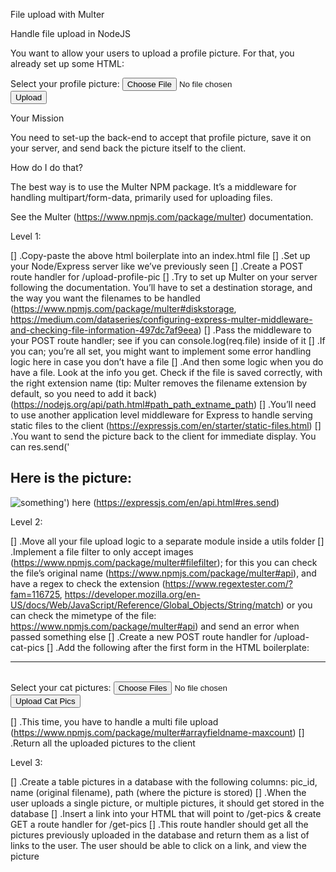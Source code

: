 File upload with Multer

Handle file upload in NodeJS

You want to allow your users to upload a profile picture. For that, you already set up some HTML:

<!DOCTYPE html>
<html>
 <head>
   <meta charset="UTF-8">
   <title>File Upload Exercise</title>
 </head>
 <body>
   <form method="POST" action="/upload-profile-pic" enctype="multipart/form-data">
       <div>
           <label>Select your profile picture:</label>
           <input type="file" name="profile_pic" />
       </div>
       <div>
           <input type="submit" value="Upload" />
       </div>
   </form>
 </body>
</html>

Your Mission

You need to set-up the back-end to accept that profile picture, save it on your server, and send back the picture itself to the client.

How do I do that?

The best way is to use the Multer NPM package. It’s a middleware for handling multipart/form-data, primarily used for uploading files.

See the Multer (https://www.npmjs.com/package/multer) documentation.

Level 1:

[] .Copy-paste the above html boilerplate into an index.html file
[] .Set up your Node/Express server like we’ve previously seen
[] .Create a POST route handler for /upload-profile-pic
[] .Try to set up Multer on your server following the documentation. You’ll have to set a destination storage, and the way you want the filenames to be handled (https://www.npmjs.com/package/multer#diskstorage, https://medium.com/dataseries/configuring-express-multer-middleware-and-checking-file-information-497dc7af9eea)
[] .Pass the middleware to your POST route handler; see if you can console.log(req.file) inside of it
[] .If you can; you’re all set, you might want to implement some error handling logic here in case you don’t have a file
[] .And then some logic when you do have a file. Look at the info you get. Check if the file is saved correctly, with the right extension name (tip: Multer removes the filename extension by default, so you need to add it back) (https://nodejs.org/api/path.html#path_path_extname_path)
[] .You’ll need to use another application level middleware for Express to handle serving static files to the client (https://expressjs.com/en/starter/static-files.html)
[] .You want to send the picture back to the client for immediate display. You can res.send('<h2>Here is the picture:</h2><img src="<the path to the image on your server>" alt="something" />') here (https://expressjs.com/en/api.html#res.send)

Level 2:

[] .Move all your file upload logic to a separate module inside a utils folder
[] .Implement a file filter to only accept images (https://www.npmjs.com/package/multer#filefilter); for this you can check the file’s original name (https://www.npmjs.com/package/multer#api), and have a regex to check the extension (https://www.regextester.com/?fam=116725, https://developer.mozilla.org/en-US/docs/Web/JavaScript/Reference/Global_Objects/String/match) or you can check the mimetype of the file: https://www.npmjs.com/package/multer#api) and send an error when passed something else
[] .Create a new POST route handler for /upload-cat-pics
[] .Add the following after the first form in the HTML boilerplate:
<br />

  <hr />
  <br />
  <form method="POST" action="/upload-cat-pics" enctype="multipart/form-data">
    <div>
        <label>Select your cat pictures:</label>
        <input type="file" name="cat_pics" multiple />
    </div>
    <div>
        <input type="submit" value="Upload Cat Pics" />
    </div>
</form>

[] .This time, you have to handle a multi file upload (https://www.npmjs.com/package/multer#arrayfieldname-maxcount)
[] .Return all the uploaded pictures to the client

Level 3:

[] .Create a table pictures in a database with the following columns: pic_id, name (original filename), path (where the picture is stored)
[] .When the user uploads a single picture, or multiple pictures, it should get stored in the database
[] .Insert a link into your HTML that will point to /get-pics & create GET a route handler for /get-pics
[] .This route handler should get all the pictures previously uploaded in the database and return them as a list of links to the user. The user should be able to click on a link, and view the picture
